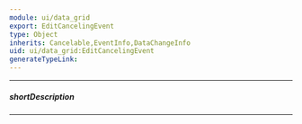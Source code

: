 ```yaml
---
module: ui/data_grid
export: EditCancelingEvent
type: Object
inherits: Cancelable,EventInfo,DataChangeInfo
uid: ui/data_grid:EditCancelingEvent
generateTypeLink: 
---
```

---
##### shortDescription
<!-- Description goes here -->

---
<!-- Description goes here -->